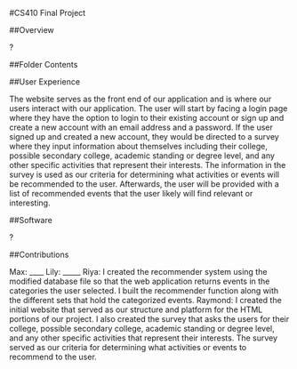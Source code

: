 #CS410 Final Project

##Overview

?


##Folder Contents


##User Experience

The website serves as the front end of our application and is where our users interact with our application. The user will start by facing a login page where they have the option to login to their existing account or sign up and create a new account with an email address and a password. If the user signed up and created a new account, they would be directed to a survey where they input information about themselves including their college, possible secondary college, academic standing or degree level, and any other specific activities that represent their interests. The information in the survey is used as our criteria for determining what activities or events will be recommended to the user. Afterwards, the user will be provided with a list of recommended events that the user likely will find relevant or interesting.


##Software

?


##Contributions

Max: ____
Lily: _____
Riya: I created the recommender system using the modified database file so that the web application returns events in the categories the user selected. I built the recommender function along with the different sets that hold the categorized events. 
Raymond: I created the initial website that served as our structure and platform for the HTML portions of our project. I also created the survey that asks the users for their college, possible secondary college, academic standing or degree level, and any other specific activities that represent their interests. The survey served as our criteria for determining what activities or events to recommend to the user.
